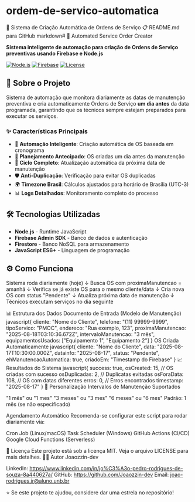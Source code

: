 # ordem-de-servico-automatica
🚀 Sistema de Criação Automática de Ordens de Serviço
📋 README.md para GitHub
markdown# 🔧 Automated Service Order Creator

**Sistema inteligente de automação para criação de Ordens de Serviço preventivas usando Firebase e Node.js**

[![Node.js](https://img.shields.io/badge/Node.js-18+-green.svg)](https://nodejs.org/)
[![Firebase](https://img.shields.io/badge/Firebase-Admin-orange.svg)](https://firebase.google.com/)
[![License](https://img.shields.io/badge/license-MIT-blue.svg)](LICENSE)

## 🎯 Sobre o Projeto

Sistema de automação que monitora diariamente as datas de manutenção preventiva e cria automaticamente Ordens de Serviço **um dia antes** da data programada, garantindo que os técnicos sempre estejam preparados para executar os serviços.

### ✨ Características Principais

- 🤖 **Automação Inteligente**: Criação automática de OS baseada em cronograma
- 📅 **Planejamento Antecipado**: OS criadas um dia antes da manutenção
- 🔄 **Ciclo Completo**: Atualização automática da próxima data de manutenção
- 🛡️ **Anti-Duplicação**: Verificação para evitar OS duplicadas
- 🌍 **Timezone Brasil**: Cálculos ajustados para horário de Brasília (UTC-3)
- 📊 **Logs Detalhados**: Monitoramento completo do processo

## 🛠️ Tecnologias Utilizadas

- **Node.js** - Runtime JavaScript
- **Firebase Admin SDK** - Banco de dados e autenticação
- **Firestore** - Banco NoSQL para armazenamento
- **JavaScript ES6+** - Linguagem de programação

## ⚙️ Como Funciona

Sistema roda diariamente (hoje)
↓
Busca OS com proximaManutencao = amanhã
↓
Verifica se já existe OS para o mesmo cliente/data
↓
Cria nova OS com status "Pendente"
↓
Atualiza próxima data de manutenção
↓
Técnicos executam serviços no dia seguinte

📊 Estrutura dos Dados
Documento de Entrada (Modelo de Manutenção)
javascript{
  cliente: "Nome do Cliente",
  telefone: "(11) 99999-9999",
  tipoServico: "PMOC",
  endereco: "Rua exemplo, 123",
  proximaManutencao: "2025-08-18T03:10:36.672Z",
  intervaloManutencao: "3 mês",
  equipamentosUsados: ["Equipamento 1", "Equipamento 2"]
}
OS Criada Automaticamente
javascript{
  cliente: "Nome do Cliente",
  data: "2025-08-17T10:30:00.000Z",
  datainfo: "2025-08-17",
  status: "Pendente",
  ehManutencaoAutomatica: true,
  criadoEm: "Timestamp do Firebase"
}
📈 Resultados do Sistema
javascript{
  success: true,
  osCreated: 15,        // OS criadas com sucesso
  osDuplicadas: 2,      // Duplicatas evitadas
  osForaData: 108,      // OS com datas diferentes
  erros: 0,             // Erros encontrados
  timestamp: "2025-08-17"
}
🔧 Personalização
Intervalos de Manutenção Suportados

"1 mês" ou "1 mes"
"3 meses" ou "3 mes"
"6 meses" ou "6 mes"
Padrão: 1 mês (se não especificado)

Agendamento Automático
Recomenda-se configurar este script para rodar diariamente via:

Cron Job (Linux/macOS)
Task Scheduler (Windows)
GitHub Actions (CI/CD)
Google Cloud Functions (Serverless)

📄 Licença
Este projeto está sob a licença MIT. Veja o arquivo LICENSE para mais detalhes.
👨‍💻 Autor
Joaozzin-dev

LinkedIn: https://www.linkedin.com/in/jo%C3%A3o-pedro-rodrigues-de-souza-8a440627a/
GitHub: https://github.com/Joaozzin-dev
Email: joao-rodrigues.jr@aluno.unb.br


⭐ Se este projeto te ajudou, considere dar uma estrela no repositório!
